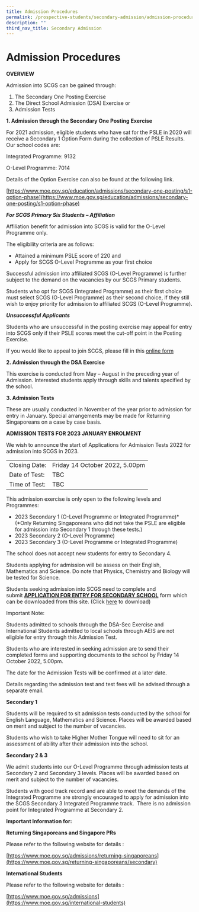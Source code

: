 ```yaml
---
title: Admission Procedures
permalink: /prospective-students/secondary-admission/admission-procedure/
description: ""
third_nav_title: Secondary Admission
---
```


# **Admission Procedures**

**OVERVIEW**

Admission into SCGS can be gained through:

1.  The Secondary One Posting Exercise
2.  The Direct School Admission (DSA) Exercise or
3.  Admission Tests

**1. Admission through the Secondary One Posting Exercise**

For 2021 admission, eligible students who have sat for the PSLE in 2020 will receive a Secondary 1 Option Form during the collection of PSLE Results. Our school codes are:

Integrated Programme: 9132

O-Level Programme: 7014

Details of the Option Exercise can also be found at the following link.

[https://www.moe.gov.sg/education/admissions/secondary-one-posting/s1-option-phase](https://www.moe.gov.sg/education/admissions/secondary-one-posting/s1-option-phase)

_**For SCGS Primary Six Students – Affiliation**_

Affiliation benefit for admission into SCGS is valid for the O-Level Programme only.

The eligibility criteria are as follows:

*   Attained a minimum PSLE score of 220 and
*   Apply for SCGS O-Level Programme as your first choice

Successful admission into affiliated SCGS (O-Level Programme) is further subject to the demand on the vacancies by our SCGS Primary students.

Students who opt for SCGS (Integrated Programme) as their first choice must select SCGS (O-Level Programme) as their second choice, if they still wish to enjoy priority for admission to affiliated SCGS (O-Level Programme).

_**Unsuccessful Applicants**_

Students who are unsuccessful in the posting exercise may appeal for entry into SCGS only if their PSLE scores meet the cut-off point in the Posting Exercise.

If you would like to appeal to join SCGS, please fill in this [online form](https://form.gov.sg/5fe0add0362d7b0012bf0393)

**2\. Admission through the DSA Exercise**

This exercise is conducted from May – August in the preceding year of Admission. Interested students apply through skills and talents specified by the school.

**3\. Admission Tests**

These are usually conducted in November of the year prior to admission for entry in January. Special arrangements may be made for Returning Singaporeans on a case by case basis.

**ADMISSION TESTS FOR 2023 JANUARY ENROLMENT**

We wish to announce the start of Applications for Admission Tests 2022 for admission into SCGS in 2023.

|  	|  	|
|---	|---	|
| Closing Date: 	| Friday 14 October 2022, 5.00pm 	|
| Date of Test: 	| TBC 	|
| Time of Test: 	| TBC 	|

This admission exercise is only open to the following levels and Programmes:

*   2023 Secondary 1 (O-Level Programme or Integrated Programme)\* (\*Only Returning Singaporeans who did not take the PSLE are eligible for admission into Secondary 1 through these tests.)
*   2023 Secondary 2 (O-Level Programme)
*   2023 Secondary 3 (O-Level Programme or Integrated Programme)

The school does not accept new students for entry to Secondary 4.

Students applying for admission will be assess on their English, Mathematics and Science. Do note that Physics, Chemistry and Biology will be tested for Science.

Students seeking admission into SCGS need to complete and submit [**APPLICATION FOR ENTRY FOR SECONDARY SCHOOL**](/files/Sch-Application-Form_2022.pdf) form which can be downloaded from this site. (Click [here](/files/Sch-Application-Form_2022.pdf) to download)

Important Note:

Students admitted to schools through the DSA-Sec Exercise and International Students admitted to local schools through AEIS are not eligible for entry through this Admission Test.

Students who are interested in seeking admission are to send their completed forms and supporting documents to the school by Friday 14 October 2022, 5.00pm.

The date for the Admission Tests will be confirmed at a later date.

Details regarding the admission test and test fees will be advised through a separate email.

**Secondary 1**

Students will be required to sit admission tests conducted by the school for English Language, Mathematics and Science. Places will be awarded based on merit and subject to the number of vacancies.

Students who wish to take Higher Mother Tongue will need to sit for an assessment of ability after their admission into the school.

**Secondary 2 & 3**

We admit students into our O-Level Programme through admission tests at Secondary 2 and Secondary 3 levels. Places will be awarded based on merit and subject to the number of vacancies.

Students with good track record and are able to meet the demands of the Integrated Programme are strongly encouraged to apply for admission into the SCGS Secondary 3 Integrated Programme track.  There is no admission point for Integrated Programme at Secondary 2.

**Important Information for:**

**Returning Singaporeans and Singapore PRs**

Please refer to the following website for details :

[https://www.moe.gov.sg/admissions/returning-singaporeans](https://www.moe.gov.sg/returning-singaporeans/secondary)

**International Students**

Please refer to the following website for details :

[https://www.moe.gov.sg/admissions](https://www.moe.gov.sg/international-students)
